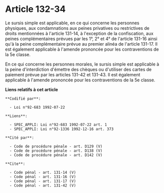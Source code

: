 # Article 132-34

Le sursis simple est applicable, en ce qui concerne les personnes physiques, aux condamnations aux peines privatives ou
restrictives de droits mentionnées à l'article 131-14, à l'exception de la confiscation, aux peines complémentaires prévues
par les 1°, 2° et 4° de l'article 131-16 ainsi qu'à la peine complémentaire prévue au premier alinéa de l'article 131-17. Il
est également applicable à l'amende prononcée pour les contraventions de la 5e classe. 

En ce qui concerne les personnes morales, le sursis simple est applicable à la peine d'interdiction d'émettre des chèques ou
d'utiliser des cartes de paiement prévue par les articles 131-42 et 131-43. Il est également applicable à l'amende prononcée
pour les contraventions de la 5e classe.

**Liens relatifs à cet article**

	**Codifié par**:

	  - Loi n°92-683 1992-07-22

	**Liens**:

	  - SPEC_APPLI: Loi n°92-683 1992-07-22 art. 1
	  - SPEC_APPLI: Loi n°92-1336 1992-12-16 art. 373

	**Cité par**:

	  - Code de procédure pénale - art. D129 (V)
	  - Code de procédure pénale - art. D138 (V)
	  - Code de procédure pénale - art. D142 (V)

	**Cite**:

	  - Code pénal - art. 131-14 (V)
	  - Code pénal - art. 131-16 (V)
	  - Code pénal - art. 131-17 (V)
	  - Code pénal - art. 131-42 (V)
